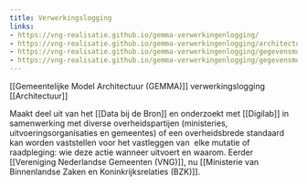 ```yaml
---
title: Verwerkingslogging
links:
- https://vng-realisatie.github.io/gemma-verwerkingenlogging/
- https://vng-realisatie.github.io/gemma-verwerkingenlogging/architectuur
- https://vng-realisatie.github.io/gemma-verwerkingenlogging/gegevensmodel/basisterminologie.html
- https://vng-realisatie.github.io/gemma-verwerkingenlogging/gegevensmodel/uitwisselingsgegevensmodel.html
---
```

[[Gemeentelijke Model Architectuur (GEMMA)]] verwerkingslogging [[Architectuur]]

Maakt deel uit van het [[Data bij de Bron]] en onderzoekt met [[Digilab]] in samenwerking met diverse overheidspartijen (ministeries, uitvoeringsorganisaties en gemeentes) of een overheidsbrede standaard kan worden vaststellen voor het vastleggen van  elke mutatie of raadpleging: wie deze actie wanneer uitvoert en waarom. Eerder [[Vereniging Nederlandse Gemeenten (VNG)]], nu [[Ministerie van Binnenlandse Zaken en Koninkrijksrelaties (BZK)]].